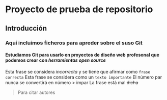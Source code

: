 # Proyecto de prueba de repositorio
## Introducción
### Aquí incluimos ficheros para apreder sobre el suso Git
#### Estudiamos Git para  usarlo en proyectos de diseño web **profesonal** que podemos crear con *herramientas open source*
Esta frase se considera *incorrecta* y se tiene que afirmar como `frase correcta`
Esta frase se considera como un ```texto importante```
El número par nunca se convertirá en número > impar
La frase está mal ~~dicha~~
> Para citar autores

